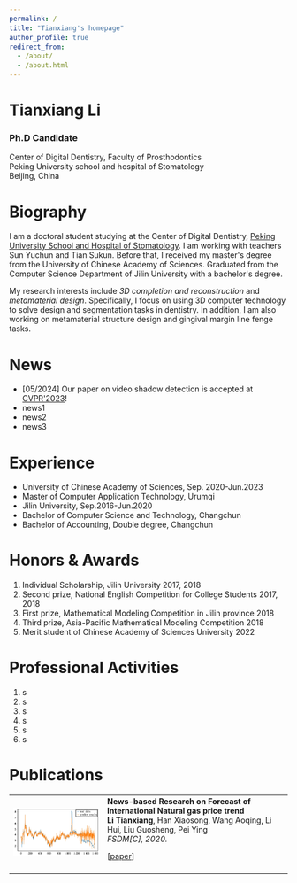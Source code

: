 ```yaml
---
permalink: /
title: "Tianxiang's homepage"
author_profile: true
redirect_from: 
  - /about/
  - /about.html
---
```



# Tianxiang Li

### Ph.D Candidate 

Center of Digital Dentistry, Faculty of Prosthodontics  
Peking University school and hospital of Stomatology  
Beijing, China

# Biography

I am a doctoral student studying at the Center of Digital Dentistry, [Peking University School and Hospital of Stomatology](https://ss.bjmu.edu.cn/). I am working with teachers Sun Yuchun and Tian Sukun. Before that, I received my master's degree from the University of Chinese Academy of Sciences. Graduated from the Computer Science Department of Jilin University with a bachelor's degree.  
  
My research interests include *3D completion and reconstruction* and *metamaterial design*. Specifically, I focus on using 3D computer technology to solve design and segmentation tasks in dentistry. In addition, I am also working on metamaterial structure design and gingival margin line fenge tasks.

# News

+   \[05/2024\] Our paper on video shadow detection is accepted at [CVPR'2023](https://cvpr2023.thecvf.com/)!
+   news1
+   news2
+   news3


# Experience

- University of Chinese Academy of Sciences, Sep. 2020-Jun.2023  
- Master of Computer Application Technology, Urumqi  
- Jilin University, Sep.2016-Jun.2020  
- Bachelor of Computer Science and Technology, Changchun  
- Bachelor of Accounting, Double degree, Changchun  

# Honors & Awards

1. Individual Scholarship, Jilin University	2017, 2018  
2. Second prize, National English Competition for College Students 2017, 2018  
3. First prize, Mathematical Modeling Competition in Jilin province	2018  
4. Third prize, Asia-Pacific Mathematical Modeling Competition		2018  
5. Merit student of Chinese Academy of Sciences University		2022  

# Professional Activities

1. s
2. s
3. s
4. s
5. s
6. s


# Publications
<table id="tbPublications">
<tbody><tr><td>
<img src="../images/FSDM.png" width="285px">
</td><td><b>News-based Research on Forecast of International Natural gas price trend</b><br>
<b>Li Tianxiang</b>, Han Xiaosong, Wang Aoqing, Li Hui, Liu Guosheng, Pei Ying<br><em>FSDM[C], 2020.</em><p>
[<a href="https://books.google.com/books?hl=zh-CN&lr=&id=ey4NEAAAQBAJ&oi=fnd&pg=PA194&dq=News-based+Research+on+Forecast+of+International+Natural+gas+price+trend&ots=2maa8AyIH5&sig=_iY4BmQzlqeo-dc7hvejDs3IPGM#v=onepage&q=News-based%20Research%20on%20Forecast%20of%20International%20Natural%20gas%20price%20trend&f=false" target="_blank">paper</a>]
</p></td></tr><tr></tr><tr></tr><tr></tr><tr><td></td>
</table>




